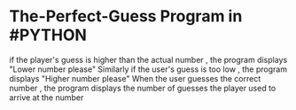 # The-Perfect-Guess Program in #PYTHON
if the player's guess is higher than the actual number , the program displays "Lower number please" 
Similarly if the user's guess is too low , the program displays "Higher number please"
When the user guesses the correct number , the program displays the number of guesses the player used to arrive at the number 
